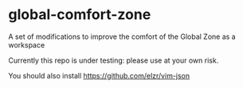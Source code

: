 # global-comfort-zone
A set of modifications to improve the comfort of the Global Zone as a workspace

Currently this repo is under testing: please use at your own risk.

You should also install https://github.com/elzr/vim-json

